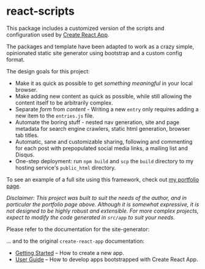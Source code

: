 # react-scripts

This package includes a customized version of the scripts and configuration used by [Create React App](https://github.com/facebookincubator/create-react-app).

The packages and template have been adapted to work as a crazy simple, opinionated static site generator using bootstrap and a custom config format.

The design goals for this project:
* Make it as quick as possible to get *something meaningful* in your local browser.
* Make adding new content as quick as possible, while still allowing the content itself to be arbitrarily complex.
* Separate *form* from *content* - Writing a new `entry` only requires adding a new item to the `entries.js` file.
* Automate the boring stuff - nested nav generation, site and page metadata for search engine crawlers, static html generation, browser tab titles.
* Automatic, sane and customizable sharing, following and commenting for each post with prepopulated social media links, a mailing list and Disqus.
* One-step deployment: run `npm build` and `scp` the `build` directory to my hosting service's `public_html` directory.

To see an example of a full site using this framework, check out [my portfolio page](https://karlhiner.com/).

*Disclaimer: This project was built to suit the needs of the author, and in particular the portfolio page above.
Although it is somewhat expressive, it is not designed to be highly robust and extensible.  For more complex projects,
expect to modify the code generated in `src/app` to suit your needs.*

Please refer to the documentation for the site-generator:

... and to the original `create-react-app` documentation:
* [Getting Started](https://github.com/facebookincubator/create-react-app/blob/master/README.md#getting-started) – How to create a new app.
* [User Guide](https://github.com/facebookincubator/create-react-app/blob/master/packages/react-scripts/template/README.md) – How to develop apps bootstrapped with Create React App.
